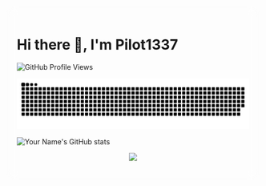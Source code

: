 <div style="background-image: url('https://img.picui.cn/free/2024/07/13/669232d1273bb.png'); 
            background-size: cover; 
            padding: 20px; 
            border-radius: 15px; 
            backdrop-filter: blur(10px); 
            -webkit-backdrop-filter: blur(10px);">

# Hi there 👋, I'm Pilot1337

![GitHub Profile Views](https://komarev.com/ghpvc/?username=jsh135790&style=flat-square)

<picture>
  <source media="(prefers-color-scheme: dark)" srcset="https://raw.githubusercontent.com/jsh135790/jsh135790/output/github-contribution-grid-snake-dark.svg" />
  <source media="(prefers-color-scheme: light)" srcset="https://raw.githubusercontent.com/jsh135790/jsh135790/output/github-contribution-grid-snake.svg" />
  <img alt="github-snake" src="https://raw.githubusercontent.com/jsh135790/jsh135790/output/github-contribution-grid-snake.svg" />
</picture>

![Your Name's GitHub stats](https://github-readme-stats.vercel.app/api?username=jsh135790&show_icons=true&theme=radical)

<p align="center">
  <a href="https://skillicons.dev">
    <img src="https://skillicons.dev/icons?i=css,electron,html,java,js,lua,md,c,cpp,java,py,ps" />
  </a>
</p>

</div>
